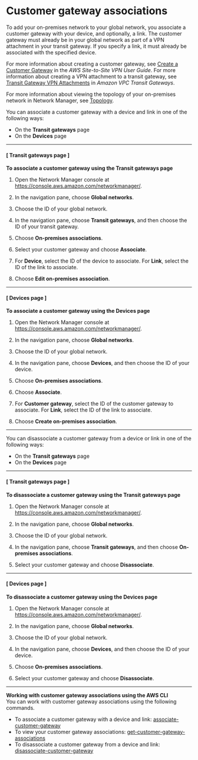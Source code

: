 # Customer gateway associations<a name="cgw-association"></a>

To add your on\-premises network to your global network, you associate a customer gateway with your device, and optionally, a link\. The customer gateway must already be in your global network as part of a VPN attachment in your transit gateway\. If you specify a link, it must already be associated with the specified device\.

For more information about creating a customer gateway, see [Create a Customer Gateway](https://docs.aws.amazon.com/vpn/latest/s2svpn/SetUpVPNConnections.html#vpn-create-cgw) in the *AWS Site\-to\-Site VPN User Guide*\. For more information about creating a VPN attachment to a transit gateway, see [Transit Gateway VPN Attachments](https://docs.aws.amazon.com/vpc/latest/tgw/tgw-vpn-attachments.html) in *Amazon VPC Transit Gateways*\.

For more information about viewing the topology of your on\-premises network in Network Manager, see [Topology](network-manager-monitor-console.md#network-manager-topology)\.

You can associate a customer gateway with a device and link in one of the following ways:
+ On the **Transit gateways** page
+ On the **Devices** page

------
#### [ Transit gateways page ]

**To associate a customer gateway using the Transit gateways page**

1. Open the Network Manager console at [https://console\.aws\.amazon\.com/networkmanager/](https://console.aws.amazon.com/networkmanager/)\. 

1. In the navigation pane, choose **Global networks**\.

1. Choose the ID of your global network\.

1. In the navigation pane, choose **Transit gateways**, and then choose the ID of your transit gateway\.

1. Choose **On\-premises associations**\.

1. Select your customer gateway and choose **Associate**\.

1. For **Device**, select the ID of the device to associate\. For **Link**, select the ID of the link to associate\.

1. Choose **Edit on\-premises association**\.

------
#### [ Devices page ]

**To associate a customer gateway using the Devices page**

1. Open the Network Manager console at [https://console\.aws\.amazon\.com/networkmanager/](https://console.aws.amazon.com/networkmanager/)\. 

1. In the navigation pane, choose **Global networks**\.

1. Choose the ID of your global network\.

1. In the navigation pane, choose **Devices**, and then choose the ID of your device\.

1. Choose **On\-premises associations**\.

1. Choose **Associate**\.

1. For **Customer gateway**, select the ID of the customer gateway to associate\. For **Link**, select the ID of the link to associate\.

1. Choose **Create on\-premises association**\.

------

You can disassociate a customer gateway from a device or link in one of the following ways:
+ On the **Transit gateways** page
+ On the **Devices** page

------
#### [ Transit gateways page ]

**To disassociate a customer gateway using the Transit gateways page**

1. Open the Network Manager console at [https://console\.aws\.amazon\.com/networkmanager/](https://console.aws.amazon.com/networkmanager/)\. 

1. In the navigation pane, choose **Global networks**\.

1. Choose the ID of your global network\.

1. In the navigation pane, choose **Transit gateways**, and then choose **On\-premises associations**\.

1. Select your customer gateway and choose **Disassociate**\.

------
#### [ Devices page ]

**To disassociate a customer gateway using the Devices page**

1. Open the Network Manager console at [https://console\.aws\.amazon\.com/networkmanager/](https://console.aws.amazon.com/networkmanager/)\. 

1. In the navigation pane, choose **Global networks**\.

1. Choose the ID of your global network\.

1. In the navigation pane, choose **Devices**, and then choose the ID of your device\.

1. Choose **On\-premises associations**\.

1. Select your customer gateway and choose **Disassociate**\.

------

**Working with customer gateway associations using the AWS CLI**  
You can work with customer gateway associations using the following commands\.
+ To associate a customer gateway with a device and link: [associate\-customer\-gateway](https://docs.aws.amazon.com/cli/latest/reference/networkmanager/associate-customer-gateway.html)
+ To view your customer gateway associations: [get\-customer\-gateway\-associations](https://docs.aws.amazon.com/cli/latest/reference/networkmanager/get-customer-gateway-associations.html)
+ To disassociate a customer gateway from a device and link: [disassociate\-customer\-gateway](https://docs.aws.amazon.com/cli/latest/reference/networkmanager/disassociate-customer-gateway.html)